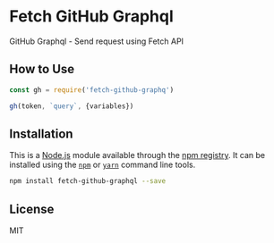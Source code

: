# Fetch GitHub Graphql
GitHub Graphql - Send request using Fetch API

## How to Use
```javascript
const gh = require('fetch-github-graphq')

gh(token, `query`, {variables})
```

## Installation

This is a [Node.js](https://nodejs.org/) module available through the
[npm registry](https://www.npmjs.com/). It can be installed using the
[`npm`](https://docs.npmjs.com/getting-started/installing-npm-packages-locally)
or
[`yarn`](https://yarnpkg.com/en/)
command line tools.

```sh
npm install fetch-github-graphql --save
```

## License

MIT
